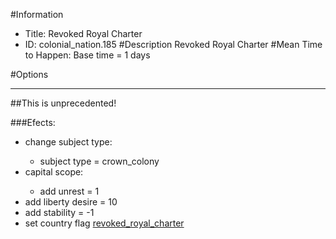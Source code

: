 #Information
 - Title: Revoked Royal Charter
 - ID: colonial_nation.185
#Description
Revoked Royal Charter
#Mean Time to Happen:
Base time = 1 days

#Options

___
##This is unprecedented!

###Efects:<ul><li>change subject type:</li><ul><li>subject type = crown_colony</li></ul><li>capital scope:</li><ul><li>add unrest = 1</li></ul><li>add liberty desire = 10</li><li>add stability = -1</li><li>set country flag [revoked_royal_charter](../flags/revoked_royal_charter.md)</li></ul>
